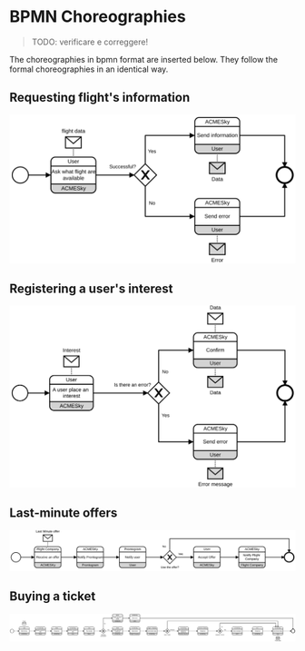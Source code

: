 # BPMN Choreographies

> TODO: verificare e correggere!

The choreographies in bpmn format are inserted below. They follow the formal choreographies in an identical way.

## Requesting flight's information

![chor.js find flight](assets/chor-bpmn/find-flight.bpmn.svg "Find flight info")

## Registering a user's interest

![chor.js reg user interest](assets/chor-bpmn/reg-interest.bpmn.svg "Register user interest")

## Last-minute offers

![chor.js last min](assets/chor-bpmn/last-min-notify.bpmn.svg "Last minute offers")

## Buying a ticket

![chor.js buy ticket](assets/chor-bpmn/buy-ticket.bpmn.svg "Buy a ticker")
